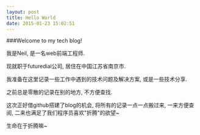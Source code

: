 ```yaml
---
layout: post
title: Hello World
date: 2015-01-23 15:02:51
---
```

###Welcome to my tech blog!

我是Neil, 是一名web前端工程师.


现就职于futuredial公司, 居住在中国江苏省南京市.


我准备在这里记录一些工作中遇到的技术问题及解决方案, 或是一些技术分享.


之前总是零散的记录在别的地方, 不方便查找.


这次正好借github搭建了blog的机会, 将所有的记录一点一点搬过来, 一来方便查阅, 二来也满足了我们程序员喜欢"折腾"的欲望~


生命在于折腾嘛~